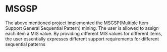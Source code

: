# MSGSP
The above mentioned project implemented the MSGSP(Multiple Item Support General Sequential Pattern) mining. The user is allowed to assign each item a MIS value. By providing different MIS values for different items, the user essentially expresses different support requirements for different sequential patterns
